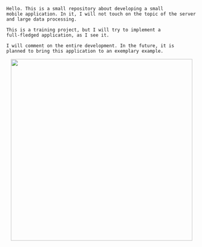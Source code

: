 <Code>Hello. This is a small repository about developing a small mobile application. In it, I will not touch on the topic of the server and large data processing.</Code>
  
<Code>This is a training project, but I will try to implement a full-fledged application, as I see it.</Code>
  
<Code>I will comment on the entire development. In the future, it is planned to bring this application to an exemplary example.</Code>
<div id="header" align="center">
  <img src="https://media0.giphy.com/media/1GEATImIxEXVR79Dhk/giphy.gif?cid=ecf05e47psoox3ksiv3fl9ulllctl5y0xmrt1h10y6b106hb&rid=giphy.gif&ct=g" width="480" />

</div>
